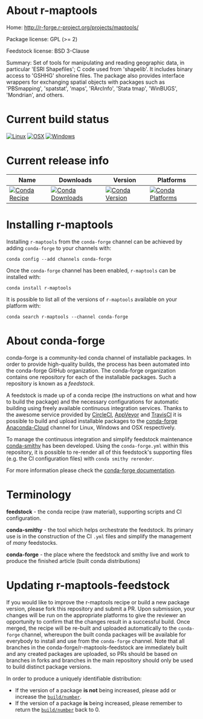About r-maptools
================

Home: http://r-forge.r-project.org/projects/maptools/

Package license: GPL (>= 2)

Feedstock license: BSD 3-Clause

Summary: Set of tools for manipulating and reading geographic data, in particular 'ESRI Shapefiles'; C code used from 'shapelib'. It includes binary access to 'GSHHG' shoreline files. The package also provides interface wrappers for exchanging spatial objects with packages such as 'PBSmapping', 'spatstat', 'maps', 'RArcInfo', 'Stata tmap', 'WinBUGS', 'Mondrian', and others.



Current build status
====================

[![Linux](https://img.shields.io/circleci/project/github/conda-forge/r-maptools-feedstock/master.svg?label=Linux)](https://circleci.com/gh/conda-forge/r-maptools-feedstock)
[![OSX](https://img.shields.io/travis/conda-forge/r-maptools-feedstock/master.svg?label=macOS)](https://travis-ci.org/conda-forge/r-maptools-feedstock)
[![Windows](https://img.shields.io/appveyor/ci/conda-forge/r-maptools-feedstock/master.svg?label=Windows)](https://ci.appveyor.com/project/conda-forge/r-maptools-feedstock/branch/master)

Current release info
====================

| Name | Downloads | Version | Platforms |
| --- | --- | --- | --- |
| [![Conda Recipe](https://img.shields.io/badge/recipe-r--maptools-green.svg)](https://anaconda.org/conda-forge/r-maptools) | [![Conda Downloads](https://img.shields.io/conda/dn/conda-forge/r-maptools.svg)](https://anaconda.org/conda-forge/r-maptools) | [![Conda Version](https://img.shields.io/conda/vn/conda-forge/r-maptools.svg)](https://anaconda.org/conda-forge/r-maptools) | [![Conda Platforms](https://img.shields.io/conda/pn/conda-forge/r-maptools.svg)](https://anaconda.org/conda-forge/r-maptools) |

Installing r-maptools
=====================

Installing `r-maptools` from the `conda-forge` channel can be achieved by adding `conda-forge` to your channels with:

```
conda config --add channels conda-forge
```

Once the `conda-forge` channel has been enabled, `r-maptools` can be installed with:

```
conda install r-maptools
```

It is possible to list all of the versions of `r-maptools` available on your platform with:

```
conda search r-maptools --channel conda-forge
```


About conda-forge
=================

conda-forge is a community-led conda channel of installable packages.
In order to provide high-quality builds, the process has been automated into the
conda-forge GitHub organization. The conda-forge organization contains one repository
for each of the installable packages. Such a repository is known as a *feedstock*.

A feedstock is made up of a conda recipe (the instructions on what and how to build
the package) and the necessary configurations for automatic building using freely
available continuous integration services. Thanks to the awesome service provided by
[CircleCI](https://circleci.com/), [AppVeyor](https://www.appveyor.com/)
and [TravisCI](https://travis-ci.org/) it is possible to build and upload installable
packages to the [conda-forge](https://anaconda.org/conda-forge)
[Anaconda-Cloud](https://anaconda.org/) channel for Linux, Windows and OSX respectively.

To manage the continuous integration and simplify feedstock maintenance
[conda-smithy](https://github.com/conda-forge/conda-smithy) has been developed.
Using the ``conda-forge.yml`` within this repository, it is possible to re-render all of
this feedstock's supporting files (e.g. the CI configuration files) with ``conda smithy rerender``.

For more information please check the [conda-forge documentation](https://conda-forge.org/docs/).

Terminology
===========

**feedstock** - the conda recipe (raw material), supporting scripts and CI configuration.

**conda-smithy** - the tool which helps orchestrate the feedstock.
                   Its primary use is in the construction of the CI ``.yml`` files
                   and simplify the management of *many* feedstocks.

**conda-forge** - the place where the feedstock and smithy live and work to
                  produce the finished article (built conda distributions)


Updating r-maptools-feedstock
=============================

If you would like to improve the r-maptools recipe or build a new
package version, please fork this repository and submit a PR. Upon submission,
your changes will be run on the appropriate platforms to give the reviewer an
opportunity to confirm that the changes result in a successful build. Once
merged, the recipe will be re-built and uploaded automatically to the
`conda-forge` channel, whereupon the built conda packages will be available for
everybody to install and use from the `conda-forge` channel.
Note that all branches in the conda-forge/r-maptools-feedstock are
immediately built and any created packages are uploaded, so PRs should be based
on branches in forks and branches in the main repository should only be used to
build distinct package versions.

In order to produce a uniquely identifiable distribution:
 * If the version of a package **is not** being increased, please add or increase
   the [``build/number``](https://conda.io/docs/user-guide/tasks/build-packages/define-metadata.html#build-number-and-string).
 * If the version of a package **is** being increased, please remember to return
   the [``build/number``](https://conda.io/docs/user-guide/tasks/build-packages/define-metadata.html#build-number-and-string)
   back to 0.

